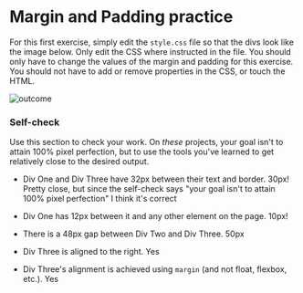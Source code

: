 # Margin and Padding practice

For this first exercise, simply edit the `style.css` file so that the divs look like the image below. Only edit the CSS where instructed in the file.  You should only have to change the values of the margin and padding for this exercise. You should not have to add or remove properties in the CSS, or touch the HTML.

![outcome](./desired-outcome.png)

### Self-check 
Use this section to check your work. On _these_ projects, your goal isn't to attain 100% pixel perfection, but to use the tools you've learned to get relatively close to the desired output.

- Div One and Div Three have 32px between their text and border.
30px! Pretty close, but since the self-check says "your goal isn't to attain 100% pixel perfection" I think it's correct

- Div One has 12px between it and any other element on the page.
10px!

- There is a 48px gap between Div Two and Div Three.
50px

- Div Three is aligned to the right.
Yes

- Div Three's alignment is achieved using `margin` (and not float, flexbox, etc.).
Yes